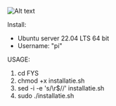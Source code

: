![Alt text](https://logo-download.com/wp-content/data/images/png/Corendon-Dutch-Airlines-logo.png "Corendon image")

Install:
- Ubuntu server 22.04 LTS 64 bit
- Username: "pi"

USAGE:
1. cd FYS
2. chmod +x installatie.sh
3. sed -i -e 's/\r$//' installatie.sh
4. sudo ./installatie.sh
